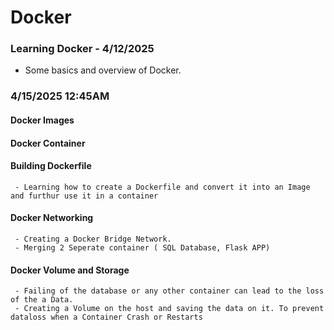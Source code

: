 # Docker
 
### Learning Docker - 4/12/2025
- Some basics and overview of Docker. 


### 4/15/2025 12:45AM
#### Docker Images
#### Docker Container
#### Building Dockerfile
     - Learning how to create a Dockerfile and convert it into an Image and furthur use it in a container
#### Docker Networking
     - Creating a Docker Bridge Network. 
     - Merging 2 Seperate container ( SQL Database, Flask APP)

#### Docker Volume and Storage 
     - Failing of the database or any other container can lead to the loss of the a Data.
     - Creating a Volume on the host and saving the data on it. To prevent dataloss when a Container Crash or Restarts

